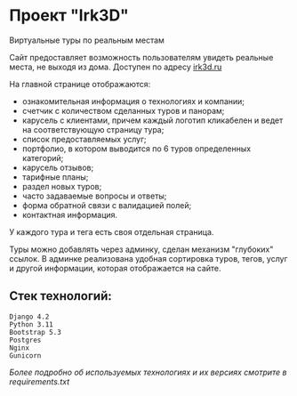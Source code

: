 # Проект "Irk3D"
Виртуальные туры по реальным местам

Сайт предоставляет возможность пользователям увидеть реальные места, не выходя из дома. 
Доступен по адресу [irk3d.ru](https://irk3d.ru/)

На главной странице отображаются:
 -  ознакомительная информация о технологиях и компании;
 - счетчик с количеством сделанных туров и панорам;
 - карусель с клиентами, причем каждый логотип кликабелен и ведет на соответствующую страницу тура;
 - список предоставляемых услуг;
 - портфолио, в котором выводится по 6 туров определенных категорий;
 - карусель отзывов;
 - тарифные планы;
 - раздел новых туров;
 - часто задаваемые вопросы и ответы;
 - форма обратной связи с валидацией полей;
 - контактная информация.

У каждого тура и тега есть своя отдельная страница.

Туры можно добавлять через админку, сделан механизм "глубоких" ссылок.
В админке реализована удобная сортировка туров, тегов, услуг и другой информации, которая отображается на сайте.

## Стек технологий:

    Django 4.2 
    Python 3.11
    Bootstrap 5.3
    Postgres
    Nginx
    Gunicorn
    
 *Более подробно об используемых технологиях и их версиях смотрите в requirements.txt*

